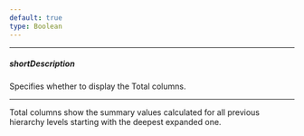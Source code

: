```yaml
---
default: true
type: Boolean
---
```

---
##### shortDescription
Specifies whether to display the Total columns.

---
Total columns show the summary values calculated for all previous hierarchy levels starting with the deepest expanded one.